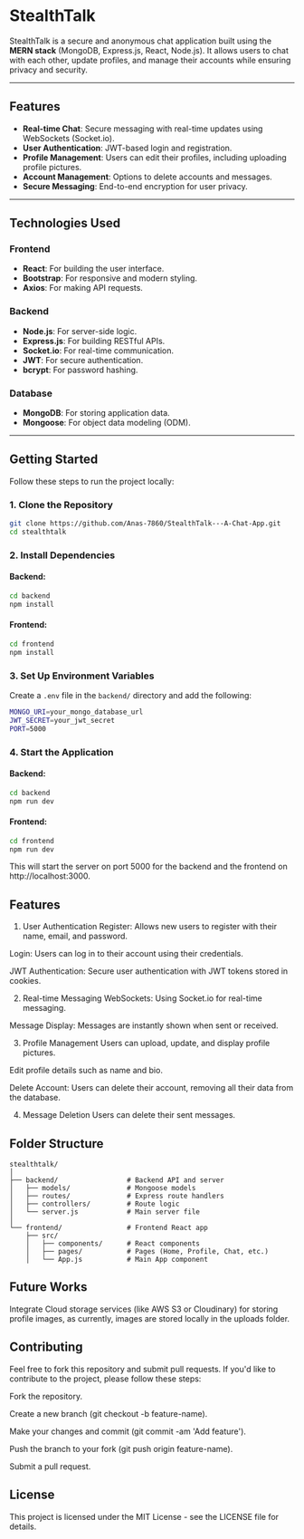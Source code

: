 # StealthTalk

StealthTalk is a secure and anonymous chat application built using the **MERN stack** (MongoDB, Express.js, React, Node.js). It allows users to chat with each other, update profiles, and manage their accounts while ensuring privacy and security.

---

## Features

- **Real-time Chat**: Secure messaging with real-time updates using WebSockets (Socket.io).
- **User Authentication**: JWT-based login and registration.
- **Profile Management**: Users can edit their profiles, including uploading profile pictures.
- **Account Management**: Options to delete accounts and messages.
- **Secure Messaging**: End-to-end encryption for user privacy.

---

## Technologies Used

### Frontend
- **React**: For building the user interface.
- **Bootstrap**: For responsive and modern styling.
- **Axios**: For making API requests.

### Backend
- **Node.js**: For server-side logic.
- **Express.js**: For building RESTful APIs.
- **Socket.io**: For real-time communication.
- **JWT**: For secure authentication.
- **bcrypt**: For password hashing.

### Database
- **MongoDB**: For storing application data.
- **Mongoose**: For object data modeling (ODM).

---

## Getting Started

Follow these steps to run the project locally:

### 1. Clone the Repository
```bash
git clone https://github.com/Anas-7860/StealthTalk---A-Chat-App.git
cd stealthtalk
```
### 2. Install Dependencies
#### Backend:
```bash
cd backend
npm install
```
#### Frontend:
```bash
cd frontend
npm install
```
### 3. Set Up Environment Variables
Create a `.env` file in the `backend/` directory and add the following:
```bash
MONGO_URI=your_mongo_database_url
JWT_SECRET=your_jwt_secret
PORT=5000
```
### 4. Start the Application
#### Backend:
```bash
cd backend
npm run dev
```
#### Frontend:
```bash
cd frontend
npm run dev
```
This will start the server on port 5000 for the backend and the frontend on http://localhost:3000.

## Features
1. User Authentication
Register: Allows new users to register with their name, email, and password.

Login: Users can log in to their account using their credentials.

JWT Authentication: Secure user authentication with JWT tokens stored in cookies.

2. Real-time Messaging
WebSockets: Using Socket.io for real-time messaging.

Message Display: Messages are instantly shown when sent or received.

3. Profile Management
Users can upload, update, and display profile pictures.

Edit profile details such as name and bio.

Delete Account: Users can delete their account, removing all their data from the database.

4. Message Deletion
Users can delete their sent messages.

## Folder Structure
```plaintext
stealthtalk/
│
├── backend/                 # Backend API and server
│   ├── models/              # Mongoose models
│   ├── routes/              # Express route handlers
│   ├── controllers/         # Route logic
│   └── server.js            # Main server file
│
└── frontend/                # Frontend React app
    ├── src/
    │   ├── components/      # React components
    │   ├── pages/           # Pages (Home, Profile, Chat, etc.)
    │   └── App.js           # Main App component
```
## Future Works
Integrate Cloud storage services (like AWS S3 or Cloudinary) for storing profile images, as currently, images are stored locally in the uploads folder.

## Contributing
Feel free to fork this repository and submit pull requests. If you'd like to contribute to the project, please follow these steps:

Fork the repository.

Create a new branch (git checkout -b feature-name).

Make your changes and commit (git commit -am 'Add feature').

Push the branch to your fork (git push origin feature-name).

Submit a pull request.

## License
This project is licensed under the MIT License - see the LICENSE file for details.
